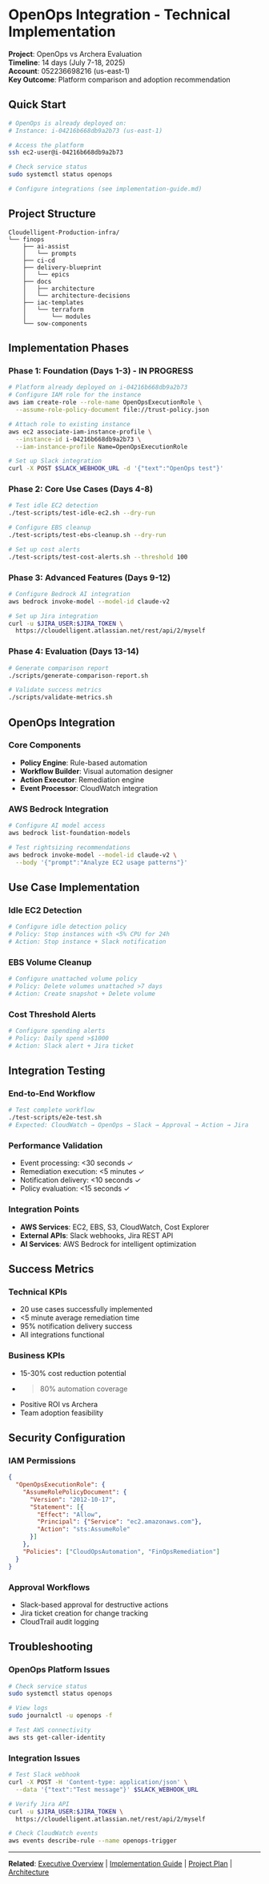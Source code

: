 # OpenOps Integration - Technical Implementation

**Project**: OpenOps vs Archera Evaluation  
**Timeline**: 14 days (July 7-18, 2025)  
**Account**: 052236698216 (us-east-1)  
**Key Outcome**: Platform comparison and adoption recommendation

## Quick Start

```bash
# OpenOps is already deployed on:
# Instance: i-04216b668db9a2b73 (us-east-1)

# Access the platform
ssh ec2-user@i-04216b668db9a2b73

# Check service status
sudo systemctl status openops

# Configure integrations (see implementation-guide.md)
```

## Project Structure

```
Cloudelligent-Production-infra/
└── finops
    ├── ai-assist
    │   └── prompts
    ├── ci-cd
    ├── delivery-blueprint
    │   └── epics
    ├── docs
    │   ├── architecture
    │   └── architecture-decisions
    ├── iac-templates
    │   └── terraform
    │       └── modules
    └── sow-components
```

## Implementation Phases

### Phase 1: Foundation (Days 1-3) - IN PROGRESS
```bash
# Platform already deployed on i-04216b668db9a2b73
# Configure IAM role for the instance
aws iam create-role --role-name OpenOpsExecutionRole \
  --assume-role-policy-document file://trust-policy.json

# Attach role to existing instance
aws ec2 associate-iam-instance-profile \
  --instance-id i-04216b668db9a2b73 \
  --iam-instance-profile Name=OpenOpsExecutionRole

# Set up Slack integration
curl -X POST $SLACK_WEBHOOK_URL -d '{"text":"OpenOps test"}'
```

### Phase 2: Core Use Cases (Days 4-8)
```bash
# Test idle EC2 detection
./test-scripts/test-idle-ec2.sh --dry-run

# Configure EBS cleanup
./test-scripts/test-ebs-cleanup.sh --dry-run

# Set up cost alerts
./test-scripts/test-cost-alerts.sh --threshold 100
```

### Phase 3: Advanced Features (Days 9-12)
```bash
# Configure Bedrock AI integration
aws bedrock invoke-model --model-id claude-v2

# Set up Jira integration
curl -u $JIRA_USER:$JIRA_TOKEN \
  https://cloudelligent.atlassian.net/rest/api/2/myself
```

### Phase 4: Evaluation (Days 13-14)
```bash
# Generate comparison report
./scripts/generate-comparison-report.sh

# Validate success metrics
./scripts/validate-metrics.sh
```

## OpenOps Integration

### Core Components
- **Policy Engine**: Rule-based automation
- **Workflow Builder**: Visual automation designer
- **Action Executor**: Remediation engine
- **Event Processor**: CloudWatch integration

### AWS Bedrock Integration
```bash
# Configure AI model access
aws bedrock list-foundation-models

# Test rightsizing recommendations
aws bedrock invoke-model --model-id claude-v2 \
  --body '{"prompt":"Analyze EC2 usage patterns"}'
```

## Use Case Implementation

### Idle EC2 Detection
```bash
# Configure idle detection policy
# Policy: Stop instances with <5% CPU for 24h
# Action: Stop instance + Slack notification
```

### EBS Volume Cleanup
```bash
# Configure unattached volume policy
# Policy: Delete volumes unattached >7 days
# Action: Create snapshot + Delete volume
```

### Cost Threshold Alerts
```bash
# Configure spending alerts
# Policy: Daily spend >$1000
# Action: Slack alert + Jira ticket
```

## Integration Testing

### End-to-End Workflow
```bash
# Test complete workflow
./test-scripts/e2e-test.sh
# Expected: CloudWatch → OpenOps → Slack → Approval → Action → Jira
```

### Performance Validation
- Event processing: <30 seconds ✓
- Remediation execution: <5 minutes ✓
- Notification delivery: <10 seconds ✓
- Policy evaluation: <15 seconds ✓

### Integration Points
- **AWS Services**: EC2, EBS, S3, CloudWatch, Cost Explorer
- **External APIs**: Slack webhooks, Jira REST API
- **AI Services**: AWS Bedrock for intelligent optimization

## Success Metrics

### Technical KPIs
- 20 use cases successfully implemented
- <5 minute average remediation time
- 95% notification delivery success
- All integrations functional

### Business KPIs
- 15-30% cost reduction potential
- >80% automation coverage
- Positive ROI vs Archera
- Team adoption feasibility

## Security Configuration

### IAM Permissions
```json
{
  "OpenOpsExecutionRole": {
    "AssumeRolePolicyDocument": {
      "Version": "2012-10-17",
      "Statement": [{
        "Effect": "Allow",
        "Principal": {"Service": "ec2.amazonaws.com"},
        "Action": "sts:AssumeRole"
      }]
    },
    "Policies": ["CloudOpsAutomation", "FinOpsRemediation"]
  }
}
```

### Approval Workflows
- Slack-based approval for destructive actions
- Jira ticket creation for change tracking
- CloudTrail audit logging

## Troubleshooting

### OpenOps Platform Issues
```bash
# Check service status
sudo systemctl status openops

# View logs
sudo journalctl -u openops -f

# Test AWS connectivity
aws sts get-caller-identity
```

### Integration Issues
```bash
# Test Slack webhook
curl -X POST -H 'Content-type: application/json' \
  --data '{"text":"Test message"}' $SLACK_WEBHOOK_URL

# Verify Jira API
curl -u $JIRA_USER:$JIRA_TOKEN \
  https://cloudelligent.atlassian.net/rest/api/2/myself

# Check CloudWatch events
aws events describe-rule --name openops-trigger
```

---

**Related**: [Executive Overview](README_exec.md) | [Implementation Guide](implementation-guide.md) | [Project Plan](project-plan.md) | [Architecture](../docs/openops-architecture.md)